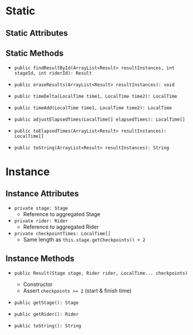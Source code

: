 # Static
## Static Attributes
## Static Methods
- `public findResultById(ArrayList<Result> resultInstances, int stageId, int riderId): Result`

- `public eraseResults(ArrayList<Result> resultInstances): void`

- `public timeDelta(LocalTime time1, LocalTime time2): LocalTime`
- `public timeAdd(LocalTime time1, LocalTime time2): LocalTime`
- `public adjustElapsedTimes(LocalTime[] elapsedTimes): LocalTime[]`

- `public toElapsedTimes(ArrayList<Result> resultInstances): LocalTime[]`
- `public toString(ArrayList<Result> resultInstances): String`
# Instance
## Instance Attributes
- `private stage: Stage`
	- Reference to aggregated Stage
- `private rider: Rider`
	- Reference to aggregated Rider
- `private checkpointTimes: LocalTime[]`
	- Same length as `this.stage.getCheckpoints() + 2`
## Instance Methods
- `public Result(Stage stage, Rider rider, LocalTime... checkpoints)`
	- Constructor
	- Assert `checkpoints >= 2` (start & finish time)

- `public getStage(): Stage`
- `public getRider(): Rider`

- `public toString(): String`